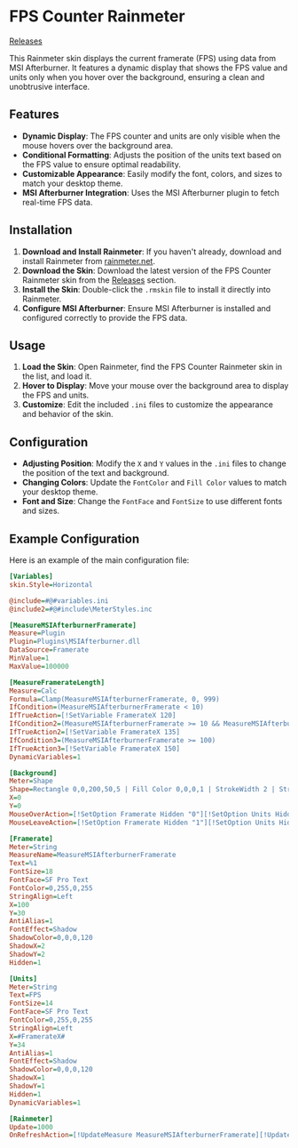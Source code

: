 # FPS Counter Rainmeter

[Releases](https://github.com/Nzoyy/FPS-Counter-Rainmeter/releases)

This Rainmeter skin displays the current framerate (FPS) using data from MSI Afterburner. It features a dynamic display that shows the FPS value and units only when you hover over the background, ensuring a clean and unobtrusive interface.

## Features

- **Dynamic Display**: The FPS counter and units are only visible when the mouse hovers over the background area.
- **Conditional Formatting**: Adjusts the position of the units text based on the FPS value to ensure optimal readability.
- **Customizable Appearance**: Easily modify the font, colors, and sizes to match your desktop theme.
- **MSI Afterburner Integration**: Uses the MSI Afterburner plugin to fetch real-time FPS data.

## Installation

1. **Download and Install Rainmeter**: If you haven't already, download and install Rainmeter from [rainmeter.net](https://www.rainmeter.net/).
2. **Download the Skin**: Download the latest version of the FPS Counter Rainmeter skin from the [Releases](https://github.com/Nzoyy/FPS-Counter-Rainmeter/releases) section.
3. **Install the Skin**: Double-click the `.rmskin` file to install it directly into Rainmeter.
4. **Configure MSI Afterburner**: Ensure MSI Afterburner is installed and configured correctly to provide the FPS data.

## Usage

1. **Load the Skin**: Open Rainmeter, find the FPS Counter Rainmeter skin in the list, and load it.
2. **Hover to Display**: Move your mouse over the background area to display the FPS and units.
3. **Customize**: Edit the included `.ini` files to customize the appearance and behavior of the skin.

## Configuration

- **Adjusting Position**: Modify the `X` and `Y` values in the `.ini` files to change the position of the text and background.
- **Changing Colors**: Update the `FontColor` and `Fill Color` values to match your desktop theme.
- **Font and Size**: Change the `FontFace` and `FontSize` to use different fonts and sizes.

## Example Configuration

Here is an example of the main configuration file:

```ini
[Variables]
skin.Style=Horizontal

@include=#@#variables.ini
@include2=#@#include\MeterStyles.inc

[MeasureMSIAfterburnerFramerate]
Measure=Plugin
Plugin=Plugins\MSIAfterburner.dll
DataSource=Framerate
MinValue=1
MaxValue=100000

[MeasureFramerateLength]
Measure=Calc
Formula=Clamp(MeasureMSIAfterburnerFramerate, 0, 999)
IfCondition=(MeasureMSIAfterburnerFramerate < 10)
IfTrueAction=[!SetVariable FramerateX 120]
IfCondition2=(MeasureMSIAfterburnerFramerate >= 10 && MeasureMSIAfterburnerFramerate < 100)
IfTrueAction2=[!SetVariable FramerateX 135]
IfCondition3=(MeasureMSIAfterburnerFramerate >= 100)
IfTrueAction3=[!SetVariable FramerateX 150]
DynamicVariables=1

[Background]
Meter=Shape
Shape=Rectangle 0,0,200,50,5 | Fill Color 0,0,0,1 | StrokeWidth 2 | Stroke Color 255,0,0,255
X=0
Y=0
MouseOverAction=[!SetOption Framerate Hidden "0"][!SetOption Units Hidden "0"][!UpdateMeter *][!Redraw]
MouseLeaveAction=[!SetOption Framerate Hidden "1"][!SetOption Units Hidden "1"][!UpdateMeter *][!Redraw]

[Framerate]
Meter=String
MeasureName=MeasureMSIAfterburnerFramerate
Text=%1
FontSize=18
FontFace=SF Pro Text
FontColor=0,255,0,255
StringAlign=Left
X=100
Y=30
AntiAlias=1
FontEffect=Shadow
ShadowColor=0,0,0,120
ShadowX=2
ShadowY=2
Hidden=1

[Units]
Meter=String
Text=FPS
FontSize=14
FontFace=SF Pro Text
FontColor=0,255,0,255
StringAlign=Left
X=#FramerateX#
Y=34
AntiAlias=1
FontEffect=Shadow
ShadowColor=0,0,0,120
ShadowX=1
ShadowY=1
Hidden=1
DynamicVariables=1

[Rainmeter]
Update=1000
OnRefreshAction=[!UpdateMeasure MeasureMSIAfterburnerFramerate][!UpdateMeasure MeasureFramerateLength][!UpdateMeter "Framerate"][!UpdateMeter "Units"][!Redraw]
